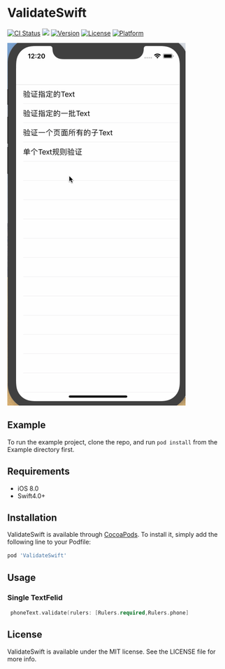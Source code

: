 # ValidateSwift

[![CI Status](https://img.shields.io/travis/776210576@qq.com/ValidateSwift.svg?style=flat)](https://travis-ci.org/776210576@qq.com/ValidateSwift)
<a href="https://github.com/GTMYang/GTMRefresh"><img src="https://img.shields.io/badge/language-Swift%204-orange.svg"></a>
[![Version](https://img.shields.io/cocoapods/v/ValidateSwift.svg?style=flat)](https://cocoapods.org/pods/ValidateSwift)
[![License](https://img.shields.io/cocoapods/l/ValidateSwift.svg?style=flat)](https://cocoapods.org/pods/ValidateSwift)
[![Platform](https://img.shields.io/cocoapods/p/ValidateSwift.svg?style=flat)](https://cocoapods.org/pods/ValidateSwift)


![image](https://github.com/RainManGO/ValidateSwift/blob/master/Validate1.gif)

## Example

To run the example project, clone the repo, and run `pod install` from the Example directory first.

## Requirements
- iOS 8.0
- Swift4.0+


## Installation

ValidateSwift is available through [CocoaPods](https://cocoapods.org). To install
it, simply add the following line to your Podfile:

```ruby
pod 'ValidateSwift'
```

## Usage

 ### Single TextFelid
 
```swift
 phoneText.validate(rulers: [Rulers.required,Rulers.phone]
 ```

## License

ValidateSwift is available under the MIT license. See the LICENSE file for more info.
